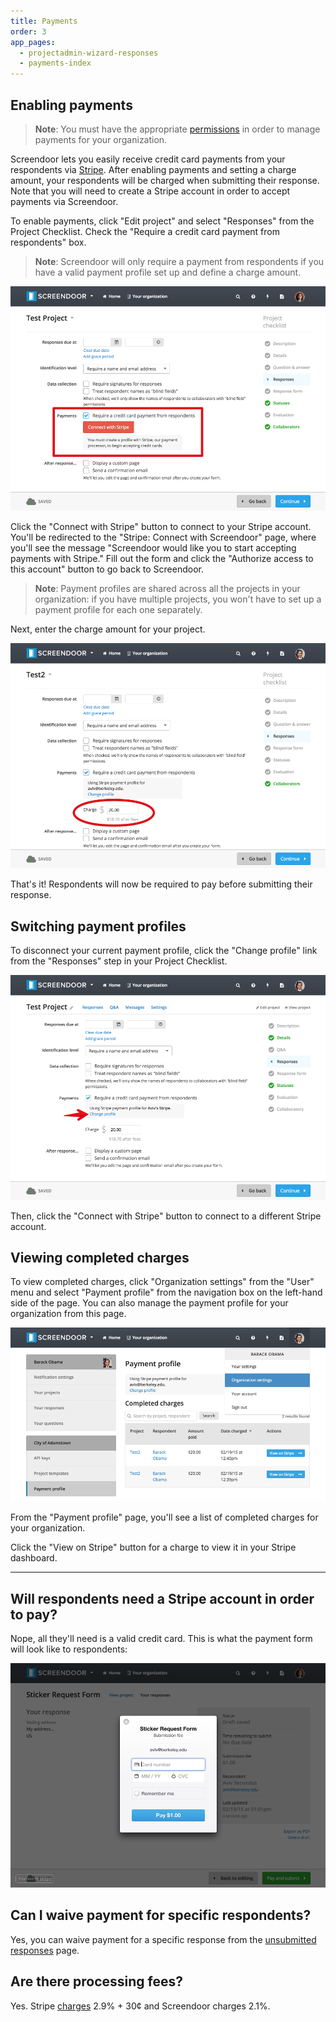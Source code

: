 ```yaml
---
title: Payments
order: 3
app_pages:
  - projectadmin-wizard-responses
  - payments-index
---
```


## Enabling payments

> **Note**: You must have the appropriate [permissions](/articles/dashboard/accounts/managing_users.html#managing-user-permissions) in order to manage payments for your organization.

Screendoor lets you easily receive credit card payments from your respondents via [Stripe](https://stripe.com/). After enabling payments and setting a charge amount, your respondents will be charged when submitting their response. Note that you will need to create a Stripe account in order to accept payments via Screendoor.

To enable payments, click "Edit project" and select "Responses" from the Project Checklist. Check the "Require a credit card payment from respondents" box.

> **Note**: Screendoor will only require a payment from respondents if you have a valid payment profile set up and define a charge amount.

![require payment](../images/require_payment.png)

Click the "Connect with Stripe" button to connect to your Stripe account. You'll be redirected to the "Stripe: Connect with Screendoor" page, where you'll see the message "Screendoor would like you to start accepting payments with Stripe." Fill out the form and click the "Authorize access to this account" button to go back to Screendoor.

> **Note**: Payment profiles are shared across all the projects in your organization: if you have multiple projects, you won't have to set up a payment profile for each one separately. 

Next, enter the charge amount for your project.

![charge amount](../images/charge_amount.png)

That's it! Respondents will now be required to pay before submitting their response.

## Switching payment profiles

To disconnect your current payment profile, click the "Change profile" link from the "Responses" step in your Project Checklist.

![change profile](../images/change_profile.png)

Then, click the "Connect with Stripe" button to connect to a different Stripe account.

## Viewing completed charges

To view completed charges, click "Organization settings" from the "User" menu and select "Payment profile" from the navigation box on the left-hand side of the page. You can also manage the payment profile for your organization from this page.

![organization settings](../images/completed_charges.png)

From the "Payment profile" page, you'll see a list of completed charges for your organization.

Click the "View on Stripe" button for a charge to view it in your Stripe dashboard.

---

## Will respondents need a Stripe account in order to pay?
Nope, all they'll need is a valid credit card. This is what the payment form will look like to respondents:

![payment form](../images/payment_form.png)

## Can I waive payment for specific respondents?
Yes, you can waive payment for a specific response from the [unsubmitted responses](../responses/viewing_unsubmitted_responses.html#waiving-payment-for-a-specific-response) page.

## Are there processing fees?
Yes. Stripe [charges](https://stripe.com/us/pricing) 2.9% + 30&cent; and Screendoor charges 2.1%.

